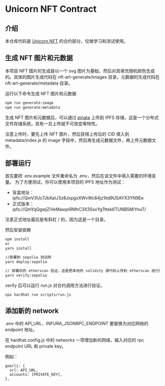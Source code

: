 Unicorn NFT Contract
===============
## 介绍

本仓库代码是 [Unicorn NFT](https://github.com/zhima/unicorn-next) 的合约部分，仅做学习和测试使用。

## 生成 NFT 图片和元数据
本项目 NFT 图片的生成是以一个 svg 图片为基础，然后对其填充随机颜色生成的。具体的图片生成代码在 nft-art-generate/images 目录，元数据的生成代码在 nft-art-generate/metadata 目录。

运行以下命令生成 NFT 图片和元数据

```bash
npm run generate:image
npm run generate:metadata
```

生成 NFT 图片和元数据后，可以通过 [pinata](https://pinata.cloud/) 上传到 IPFS 存储，这是一个分布式文件存储系统，具有一旦上传就不可改变等特性。

注意上传时，要先上传 NFT 图片，然后获得上传后的 CID 填入到 metadata/index.js 的 image 字段中，然后再生成元数据文件，再上传元数据文件。

## 部署运行

首先要把 .env.example 文件重命名为 .env，然后在该文件中填入需要的环境变量。
为了方便测试，你可以使用本项目的 IPFS 地址作为测试：

- 盲盒地址：ipfs://QmV3Uc7JbXatJ3z8JxpgxXWvWc84jz1itd9USAYX3YN9Ee
- 正式版本：ipfs://QmYqQgwjZiVeMaxqnRMhC3X3SsxYgTttek6TUNB5MiYnuT/

注意正式地址最后是有斜杠 / 的，因为这是一个目录。

然后安装依赖

```bash
npm install
or
yarn install

//部署到 sepolia 测试网
yarn deploy:sepolia

// 部署后的 etherscan 验证，这是把本地的 solidity 源代码上传到 etherscan 进行验证，注意要把 CONTRACT_ADDR、BASE_URI、NOT_REVEALED_URI 替换为对应的值，verify 成功后到 https://goerli.etherscan.io/ 输入部署的合约地址查看 Contract 一栏
yarn verify:sepolia
```

verify 后可以运行 run.js 对合约调用方法进行验证。

```
npx hardhat run scripts/run.js
```

## 添加新的 network

.env 中的 API_URL、INFURA_JSONRPC_ENDPOINT 要替换为对应网络的 endpoint 地址。

在 hardhat.config.js 中的 networks 一项增加新的网络，输入对应的 rpc endpoint URL 和 private key。

例如：
```
goerli: {
  url: API_URL,
  accounts: [PRIVATE_KEY],
},
```